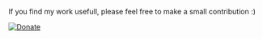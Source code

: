 If you find my work usefull, please feel free to make a small contribution :)

[![Donate](https://img.shields.io/badge/Donate-PayPal-green.svg)](https://www.paypal.com/cgi-bin/webscr?cmd=_s-xclick&hosted_button_id=CFA4MP6EEF3PW) 
